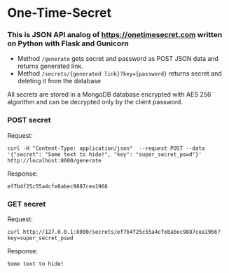 # One-Time-Secret

### This is JSON API analog of https://onetimesecret.com written on Python with Flask and Gunicorn


- Method ```/generate``` gets secret and password as POST JSON data and returns generated link.
- Method ```/secrets/{generated link}?key={password}``` returns secret and deleting it from the database

All secrets are stored in a MongoDB database encrypted with AES 256 algorithm and can be decrypted only by the client password.


### POST secret
Request:

```curl -H "Content-Type: application/json"  --request POST --data '{"secret": "Some text to hide!", "key": "super_secret_pswd"}' http://localhost:8000/generate```

Response:

```ef7b4f25c55a4cfe8abec9887cea1966```

### GET secret
Request:

```curl http://127.0.0.1:8000/secrets/ef7b4f25c55a4cfe8abec9887cea1966?key=super_secret_pswd```

Response:

```Some text to hide!```
